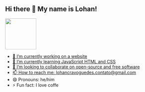 ## Hi there 👋 My name is Lohan!

<div>
    <a href="github.com/LohanGuedes">
    <img height="100em" src="https://github-readme-stats.vercel.app/api?username=LohanGuedes?theme=grubox" />

</div>

- 🔭 I’m currently working on a website
- 🌱 I’m currently learning JavaScript HTML and CSS
- 👯 I’m looking to collaborate on open-source and free software
- 📫 How to reach me: lohancravoguedes.contato@gmail.com
- 😄 Pronouns: he/him
- ⚡ Fun fact: I love coffe

